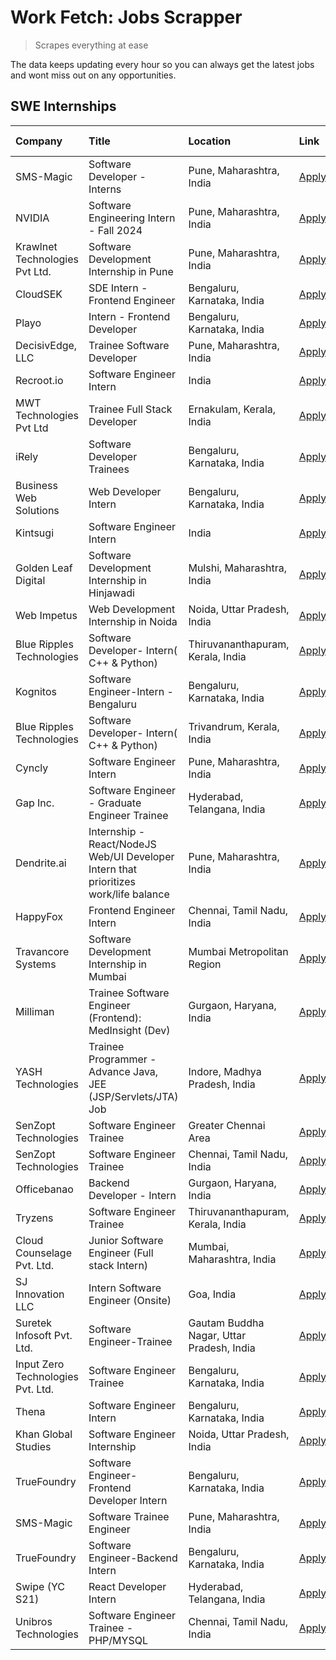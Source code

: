 # Work Fetch: Jobs Scrapper
> Scrapes everything at ease

The data keeps updating every hour so you can always get the latest jobs and wont miss out on any opportunities.

## SWE Internships
<!--START_SECTION:workfetch-->
| Company                           | Title                                                                                | Location                                  | Link                                                                                                                                                                                                                                                                                                | Date Posted   |
|:----------------------------------|:-------------------------------------------------------------------------------------|:------------------------------------------|:----------------------------------------------------------------------------------------------------------------------------------------------------------------------------------------------------------------------------------------------------------------------------------------------------|:--------------|
| SMS-Magic                         | Software Developer -Interns                                                          | Pune, Maharashtra, India                  | [Apply](https://in.linkedin.com/jobs/view/software-developer-interns-at-sms-magic-3868627682?position=21&pageNum=0&refId=ijfk2veFOgP5yNh7t3LO4g%3D%3D&trackingId=Xv5Rh45HI3LhNh1VXUU2Jg%3D%3D&trk=public_jobs_jserp-result_search-card)                                                             | 2024-03-24    |
| NVIDIA                            | Software Engineering Intern - Fall 2024                                              | Pune, Maharashtra, India                  | [Apply](https://in.linkedin.com/jobs/view/software-engineering-intern-fall-2024-at-nvidia-3868585188?position=41&pageNum=0&refId=ijfk2veFOgP5yNh7t3LO4g%3D%3D&trackingId=Gs4flE9TYxETNtpgmavkoA%3D%3D&trk=public_jobs_jserp-result_search-card)                                                     | 2024-03-23    |
| Krawlnet Technologies Pvt Ltd.    | Software Development Internship in Pune                                              | Pune, Maharashtra, India                  | [Apply](https://in.linkedin.com/jobs/view/software-development-internship-in-pune-at-krawlnet-technologies-pvt-ltd-3868318801?position=7&pageNum=0&refId=ijfk2veFOgP5yNh7t3LO4g%3D%3D&trackingId=hugzlwjgQN1RJ0uKEOtnmw%3D%3D&trk=public_jobs_jserp-result_search-card)                             | 2024-03-22    |
| CloudSEK                          | SDE Intern - Frontend Engineer                                                       | Bengaluru, Karnataka, India               | [Apply](https://in.linkedin.com/jobs/view/sde-intern-frontend-engineer-at-cloudsek-3866616176?position=17&pageNum=0&refId=ijfk2veFOgP5yNh7t3LO4g%3D%3D&trackingId=bITAOqRgxQ9uAUVOxWe25w%3D%3D&trk=public_jobs_jserp-result_search-card)                                                            | 2024-03-22    |
| Playo                             | Intern - Frontend Developer                                                          | Bengaluru, Karnataka, India               | [Apply](https://in.linkedin.com/jobs/view/intern-frontend-developer-at-playo-3864131172?position=27&pageNum=0&refId=ijfk2veFOgP5yNh7t3LO4g%3D%3D&trackingId=%2BetzGftftrVffRRfrusbiA%3D%3D&trk=public_jobs_jserp-result_search-card)                                                                | 2024-03-22    |
| DecisivEdge, LLC                  | Trainee Software Developer                                                           | Pune, Maharashtra, India                  | [Apply](https://in.linkedin.com/jobs/view/trainee-software-developer-at-decisivedge-llc-3853425558?position=31&pageNum=0&refId=ijfk2veFOgP5yNh7t3LO4g%3D%3D&trackingId=eTxB3Mn8LNxc7mz9mdVwJA%3D%3D&trk=public_jobs_jserp-result_search-card)                                                       | 2024-03-22    |
| Recroot.io                        | Software Engineer Intern                                                             | India                                     | [Apply](https://in.linkedin.com/jobs/view/software-engineer-intern-at-recroot-io-3865016461?position=34&pageNum=0&refId=ijfk2veFOgP5yNh7t3LO4g%3D%3D&trackingId=%2BzYDyv3TfLPuWCh%2Bcd2KMw%3D%3D&trk=public_jobs_jserp-result_search-card)                                                          | 2024-03-22    |
| MWT Technologies Pvt Ltd          | Trainee Full Stack Developer                                                         | Ernakulam, Kerala, India                  | [Apply](https://in.linkedin.com/jobs/view/trainee-full-stack-developer-at-mwt-technologies-pvt-ltd-3863344037?position=13&pageNum=0&refId=ijfk2veFOgP5yNh7t3LO4g%3D%3D&trackingId=lS3BUfazyvDK%2BGIqhn0fXQ%3D%3D&trk=public_jobs_jserp-result_search-card)                                          | 2024-03-20    |
| iRely                             | Software Developer Trainees                                                          | Bengaluru, Karnataka, India               | [Apply](https://in.linkedin.com/jobs/view/software-developer-trainees-at-irely-3860566039?position=4&pageNum=0&refId=ijfk2veFOgP5yNh7t3LO4g%3D%3D&trackingId=kvxv8U0tnI2G4ABVsVKVRA%3D%3D&trk=public_jobs_jserp-result_search-card)                                                                 | 2024-03-18    |
| Business Web Solutions            | Web Developer Intern                                                                 | Bengaluru, Karnataka, India               | [Apply](https://in.linkedin.com/jobs/view/web-developer-intern-at-business-web-solutions-3860721170?position=39&pageNum=0&refId=ijfk2veFOgP5yNh7t3LO4g%3D%3D&trackingId=xXLKDFhGl5DgZjWMwTCNlg%3D%3D&trk=public_jobs_jserp-result_search-card)                                                      | 2024-03-17    |
| Kintsugi                          | Software Engineer Intern                                                             | India                                     | [Apply](https://in.linkedin.com/jobs/view/software-engineer-intern-at-kintsugi-3857074071?position=51&pageNum=0&refId=ijfk2veFOgP5yNh7t3LO4g%3D%3D&trackingId=y%2B6INMwhARPbTprz8nWRMA%3D%3D&trk=public_jobs_jserp-result_search-card)                                                              | 2024-03-16    |
| Golden Leaf Digital               | Software Development Internship in Hinjawadi                                         | Mulshi, Maharashtra, India                | [Apply](https://in.linkedin.com/jobs/view/software-development-internship-in-hinjawadi-at-golden-leaf-digital-3858085305?position=16&pageNum=0&refId=ijfk2veFOgP5yNh7t3LO4g%3D%3D&trackingId=zkDqZgeY0pSkODPJlLCe5Q%3D%3D&trk=public_jobs_jserp-result_search-card)                                 | 2024-03-15    |
| Web Impetus                       | Web Development Internship in Noida                                                  | Noida, Uttar Pradesh, India               | [Apply](https://in.linkedin.com/jobs/view/web-development-internship-in-noida-at-web-impetus-3858081954?position=43&pageNum=0&refId=ijfk2veFOgP5yNh7t3LO4g%3D%3D&trackingId=jFUSARfkkX8b3cMSXbk8fw%3D%3D&trk=public_jobs_jserp-result_search-card)                                                  | 2024-03-15    |
| Blue Ripples Technologies         | Software Developer- Intern( C++ & Python)                                            | Thiruvananthapuram, Kerala, India         | [Apply](https://in.linkedin.com/jobs/view/software-developer-intern-c%2B%2B-python-at-blue-ripples-technologies-3855594494?position=26&pageNum=0&refId=ijfk2veFOgP5yNh7t3LO4g%3D%3D&trackingId=xRN1kLcF9iwmyJVSPBw%2BVQ%3D%3D&trk=public_jobs_jserp-result_search-card)                             | 2024-03-14    |
| Kognitos                          | Software Engineer-Intern -Bengaluru                                                  | Bengaluru, Karnataka, India               | [Apply](https://in.linkedin.com/jobs/view/software-engineer-intern-bengaluru-at-kognitos-3855361239?position=8&pageNum=0&refId=ijfk2veFOgP5yNh7t3LO4g%3D%3D&trackingId=%2BW8oEjFFOxlCNTJp2of%2BIQ%3D%3D&trk=public_jobs_jserp-result_search-card)                                                   | 2024-03-13    |
| Blue Ripples Technologies         | Software Developer- Intern( C++  & Python)                                           | Trivandrum, Kerala, India                 | [Apply](https://in.linkedin.com/jobs/view/software-developer-intern-c%2B%2B-python-at-blue-ripples-technologies-3856150730?position=28&pageNum=0&refId=ijfk2veFOgP5yNh7t3LO4g%3D%3D&trackingId=hvFMnUXxIKQLJcScGb6%2Bfw%3D%3D&trk=public_jobs_jserp-result_search-card)                             | 2024-03-13    |
| Cyncly                            | Software Engineer Intern                                                             | Pune, Maharashtra, India                  | [Apply](https://in.linkedin.com/jobs/view/software-engineer-intern-at-cyncly-3853990178?position=33&pageNum=0&refId=ijfk2veFOgP5yNh7t3LO4g%3D%3D&trackingId=ZZe%2BV7kPTSK7Ow8ZAgEGEA%3D%3D&trk=public_jobs_jserp-result_search-card)                                                                | 2024-03-13    |
| Gap Inc.                          | Software Engineer - Graduate Engineer Trainee                                        | Hyderabad, Telangana, India               | [Apply](https://in.linkedin.com/jobs/view/software-engineer-graduate-engineer-trainee-at-gap-inc-3853818960?position=6&pageNum=0&refId=ijfk2veFOgP5yNh7t3LO4g%3D%3D&trackingId=t417Ih72bu%2FhXYXdypAQ5A%3D%3D&trk=public_jobs_jserp-result_search-card)                                             | 2024-03-12    |
| Dendrite.ai                       | Internship - React/NodeJS Web/UI Developer Intern that prioritizes work/life balance | Pune, Maharashtra, India                  | [Apply](https://in.linkedin.com/jobs/view/internship-react-nodejs-web-ui-developer-intern-that-prioritizes-work-life-balance-at-dendrite-ai-3853583200?position=45&pageNum=0&refId=ijfk2veFOgP5yNh7t3LO4g%3D%3D&trackingId=AuLoqjMxLyGbMagBhWjy%2Fg%3D%3D&trk=public_jobs_jserp-result_search-card) | 2024-03-12    |
| HappyFox                          | Frontend Engineer Intern                                                             | Chennai, Tamil Nadu, India                | [Apply](https://in.linkedin.com/jobs/view/frontend-engineer-intern-at-happyfox-3848357951?position=50&pageNum=0&refId=ijfk2veFOgP5yNh7t3LO4g%3D%3D&trackingId=t5OFZGgiIQ7OC2v%2FRiK%2FCg%3D%3D&trk=public_jobs_jserp-result_search-card)                                                            | 2024-03-07    |
| Travancore Systems                | Software Development Internship in Mumbai                                            | Mumbai Metropolitan Region                | [Apply](https://in.linkedin.com/jobs/view/software-development-internship-in-mumbai-at-travancore-systems-3847706952?position=48&pageNum=0&refId=ijfk2veFOgP5yNh7t3LO4g%3D%3D&trackingId=2zBy32FlnwSNWNhGNJnL8w%3D%3D&trk=public_jobs_jserp-result_search-card)                                     | 2024-03-05    |
| Milliman                          | Trainee Software Engineer (Frontend): MedInsight (Dev)                               | Gurgaon, Haryana, India                   | [Apply](https://in.linkedin.com/jobs/view/trainee-software-engineer-frontend-medinsight-dev-at-milliman-3792874280?position=10&pageNum=0&refId=ijfk2veFOgP5yNh7t3LO4g%3D%3D&trackingId=8BgoF35w9e7NiN%2B0yr3T5w%3D%3D&trk=public_jobs_jserp-result_search-card)                                     | 2024-03-01    |
| YASH Technologies                 | Trainee Programmer - Advance Java, JEE (JSP/Servlets/JTA) Job                        | Indore, Madhya Pradesh, India             | [Apply](https://in.linkedin.com/jobs/view/trainee-programmer-advance-java-jee-jsp-servlets-jta-job-at-yash-technologies-3811759183?position=25&pageNum=0&refId=ijfk2veFOgP5yNh7t3LO4g%3D%3D&trackingId=QClzsaNDtse4lpB1n0K0Xg%3D%3D&trk=public_jobs_jserp-result_search-card)                       | 2024-02-13    |
| SenZopt Technologies              | Software Engineer Trainee                                                            | Greater Chennai Area                      | [Apply](https://in.linkedin.com/jobs/view/software-engineer-trainee-at-senzopt-technologies-3827688781?position=42&pageNum=0&refId=ijfk2veFOgP5yNh7t3LO4g%3D%3D&trackingId=t38zUmWbHsjBwrYlJwov5w%3D%3D&trk=public_jobs_jserp-result_search-card)                                                   | 2024-02-12    |
| SenZopt Technologies              | Software Engineer Trainee                                                            | Chennai, Tamil Nadu, India                | [Apply](https://in.linkedin.com/jobs/view/software-engineer-trainee-at-senzopt-technologies-3827686880?position=56&pageNum=0&refId=ijfk2veFOgP5yNh7t3LO4g%3D%3D&trackingId=AAyvRz0Kg5PleWxG9BVfYw%3D%3D&trk=public_jobs_jserp-result_search-card)                                                   | 2024-02-12    |
| Officebanao                       | Backend Developer - Intern                                                           | Gurgaon, Haryana, India                   | [Apply](https://in.linkedin.com/jobs/view/backend-developer-intern-at-officebanao-3814263731?position=36&pageNum=0&refId=ijfk2veFOgP5yNh7t3LO4g%3D%3D&trackingId=7b4r69Q6YVB%2FJOvWwy795A%3D%3D&trk=public_jobs_jserp-result_search-card)                                                           | 2024-01-31    |
| Tryzens                           | Software Engineer Trainee                                                            | Thiruvananthapuram, Kerala, India         | [Apply](https://in.linkedin.com/jobs/view/software-engineer-trainee-at-tryzens-3809363491?position=46&pageNum=0&refId=ijfk2veFOgP5yNh7t3LO4g%3D%3D&trackingId=EVkTpWH6N9VG4REwDGlGog%3D%3D&trk=public_jobs_jserp-result_search-card)                                                                | 2024-01-18    |
| Cloud Counselage Pvt. Ltd.        | Junior Software Engineer (Full stack Intern)                                         | Mumbai, Maharashtra, India                | [Apply](https://in.linkedin.com/jobs/view/junior-software-engineer-full-stack-intern-at-cloud-counselage-pvt-ltd-3803132814?position=35&pageNum=0&refId=ijfk2veFOgP5yNh7t3LO4g%3D%3D&trackingId=Sg4fdl0Aso%2By%2BIWRDd8FrA%3D%3D&trk=public_jobs_jserp-result_search-card)                          | 2024-01-11    |
| SJ Innovation LLC                 | Intern Software Engineer (Onsite)                                                    | Goa, India                                | [Apply](https://in.linkedin.com/jobs/view/intern-software-engineer-onsite-at-sj-innovation-llc-3799959011?position=52&pageNum=0&refId=ijfk2veFOgP5yNh7t3LO4g%3D%3D&trackingId=qLMWaRKSt1H%2F4IiQJ6es6A%3D%3D&trk=public_jobs_jserp-result_search-card)                                              | 2024-01-11    |
| Suretek Infosoft Pvt. Ltd.        | Software Engineer-Trainee                                                            | Gautam Buddha Nagar, Uttar Pradesh, India | [Apply](https://in.linkedin.com/jobs/view/software-engineer-trainee-at-suretek-infosoft-pvt-ltd-3800934643?position=29&pageNum=0&refId=ijfk2veFOgP5yNh7t3LO4g%3D%3D&trackingId=g%2FnDo3%2BNyS6hOgJI6mXs6A%3D%3D&trk=public_jobs_jserp-result_search-card)                                           | 2024-01-09    |
| Input Zero Technologies Pvt. Ltd. | Software Engineer Trainee                                                            | Bengaluru, Karnataka, India               | [Apply](https://in.linkedin.com/jobs/view/software-engineer-trainee-at-input-zero-technologies-pvt-ltd-3800927643?position=38&pageNum=0&refId=ijfk2veFOgP5yNh7t3LO4g%3D%3D&trackingId=1%2FSa%2B7295l%2BsbjJhEOT1ow%3D%3D&trk=public_jobs_jserp-result_search-card)                                  | 2024-01-09    |
| Thena                             | Software Engineer Intern                                                             | Bengaluru, Karnataka, India               | [Apply](https://in.linkedin.com/jobs/view/software-engineer-intern-at-thena-3778731751?position=19&pageNum=0&refId=ijfk2veFOgP5yNh7t3LO4g%3D%3D&trackingId=4bJ73lGDXlZzI6DUVhl%2FFw%3D%3D&trk=public_jobs_jserp-result_search-card)                                                                 | 2023-12-05    |
| Khan Global Studies               | Software Engineer Internship                                                         | Noida, Uttar Pradesh, India               | [Apply](https://in.linkedin.com/jobs/view/software-engineer-internship-at-khan-global-studies-3766942197?position=58&pageNum=0&refId=ijfk2veFOgP5yNh7t3LO4g%3D%3D&trackingId=wQh5FTxPe5Whm6g%2FYwFKWg%3D%3D&trk=public_jobs_jserp-result_search-card)                                               | 2023-11-27    |
| TrueFoundry                       | Software Engineer- Frontend Developer Intern                                         | Bengaluru, Karnataka, India               | [Apply](https://in.linkedin.com/jobs/view/software-engineer-frontend-developer-intern-at-truefoundry-3790095058?position=18&pageNum=0&refId=ijfk2veFOgP5yNh7t3LO4g%3D%3D&trackingId=pn%2BjPaVczAX02Q3Qa7q9TQ%3D%3D&trk=public_jobs_jserp-result_search-card)                                        | 2023-11-24    |
| SMS-Magic                         | Software Trainee Engineer                                                            | Pune, Maharashtra, India                  | [Apply](https://in.linkedin.com/jobs/view/software-trainee-engineer-at-sms-magic-3761409781?position=37&pageNum=0&refId=ijfk2veFOgP5yNh7t3LO4g%3D%3D&trackingId=z%2BHK3Ll5mnfUSQi88%2BEYjg%3D%3D&trk=public_jobs_jserp-result_search-card)                                                          | 2023-11-16    |
| TrueFoundry                       | Software Engineer-Backend Intern                                                     | Bengaluru, Karnataka, India               | [Apply](https://in.linkedin.com/jobs/view/software-engineer-backend-intern-at-truefoundry-3779508170?position=40&pageNum=0&refId=ijfk2veFOgP5yNh7t3LO4g%3D%3D&trackingId=QWZ%2FJ7mp8eh26bVA1Zrs1Q%3D%3D&trk=public_jobs_jserp-result_search-card)                                                   | 2023-11-10    |
| Swipe (YC S21)                    | React Developer Intern                                                               | Hyderabad, Telangana, India               | [Apply](https://in.linkedin.com/jobs/view/react-developer-intern-at-swipe-yc-s21-3737600089?position=23&pageNum=0&refId=ijfk2veFOgP5yNh7t3LO4g%3D%3D&trackingId=CSxrbBDDsWir%2FdK09ON8lg%3D%3D&trk=public_jobs_jserp-result_search-card)                                                            | 2023-10-13    |
| Unibros Technologies              | Software Engineer Trainee - PHP/MYSQL                                                | Chennai, Tamil Nadu, India                | [Apply](https://in.linkedin.com/jobs/view/software-engineer-trainee-php-mysql-at-unibros-technologies-3656599241?position=47&pageNum=0&refId=ijfk2veFOgP5yNh7t3LO4g%3D%3D&trackingId=0ckCNbfnLs8PeHysG4sRiA%3D%3D&trk=public_jobs_jserp-result_search-card)                                         | 2023-06-12    |
<!--END_SECTION:workfetch-->
